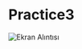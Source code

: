 # Practice3
![Ekran Alıntısı](https://user-images.githubusercontent.com/68256356/115823441-02995500-a40f-11eb-8b7e-e84cfdfadc22.PNG)

